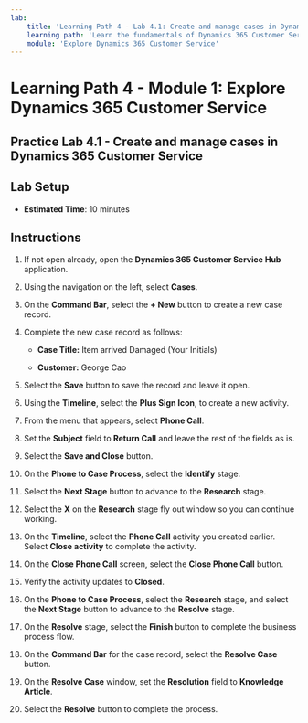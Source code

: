 ```yaml
---
lab:
    title: 'Learning Path 4 - Lab 4.1: Create and manage cases in Dynamics 365 Customer Service'
    learning path: 'Learn the fundamentals of Dynamics 365 Customer Service'
    module: 'Explore Dynamics 365 Customer Service'
---
```


Learning Path 4 - Module 1: Explore Dynamics 365 Customer Service
========================

## Practice Lab 4.1 - Create and manage cases in Dynamics 365 Customer Service

## Lab Setup

  - **Estimated Time**: 10 minutes

## Instructions

1. If not open already, open the **Dynamics 365 Customer Service Hub** application.

2. Using the navigation on the left, select **Cases**.

3.  On the **Command Bar**, select the **+ New** button to create a new case record. 

4.  Complete the new case record as follows:

	- **Case Title:** Item arrived Damaged (Your Initials)

	- **Customer:** George Cao

5.  Select the **Save** button to save the record and leave it open. 

6.  Using the **Timeline**, select the **Plus Sign Icon**, to create a new activity. 

7.  From the menu that appears, select **Phone Call**.

8.  Set the **Subject** field to **Return Call** and leave the rest of the fields as is.

9.  Select the **Save and Close** button.

10. On the **Phone to Case Process**, select the **Identify** stage.

11. Select the **Next Stage** button to advance to the **Research** stage.

12. Select the **X** on the **Research** stage fly out window so you can continue working. 

13. On the **Timeline**, select the **Phone Call** activity you created earlier. Select **Close activity** to complete the activity. 

14. On the **Close Phone Call** screen, select the **Close Phone Call** button. 

15. Verify the activity updates to **Closed**. 

16. On the **Phone to Case Process**, select the **Research** stage, and select the **Next Stage** button to advance to the **Resolve** stage.

17. On the **Resolve** stage, select the **Finish** button to complete the business process flow. 

18. On the **Command Bar** for the case record, select the **Resolve Case** button. 

19. On the **Resolve Case** window, set the **Resolution** field to **Knowledge Article**. 

20. Select the **Resolve** button to complete the process. 

